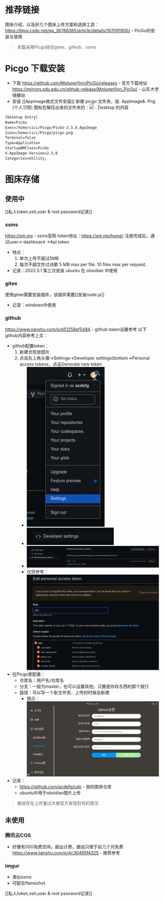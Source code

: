 # 推荐链接
图床介绍，以及好几个图床上传方案和选择工具：https://blog.csdn.net/qq_38768365/article/details/107091900/ - PicGo的安装与使用

> 本篇采用Picgo结合gitee、github、ssms

# Picgo 下载安装
- 下载
https://github.com/Molunerfinn/PicGo/releases - 官方下载地址
https://mirrors.sdu.edu.cn/github-release/Molunerfinn_PicGo/ - 山东大学镜像站
- 安装
[[Appimage格式文件安装]]
新建 picgo 文件夹，放. AppImage&. Png (个人习惯)
图标在解压出来的文件夹的：![](https://s2.loli.net/2022/05/01/I8coemkEpw2QHji.png)
. Desktop 的内容
```txt
[Desktop Entry]
Name=PicGo
Exec=/home/cici/Picgo/PicGo-2.3.0.AppImage
Icon=/home/cici/Picgo/picgo.png
Terminal=false
Type=Application
StartupWMClass=PicGo
X-AppImage-Version=2.3.0
Categories=Utility;
```
# 图床存储
## 使用中
[[私人token,ssh,user & root password记录]]
### ssms
https://sm.ms - ssms官网
token地址：https://sm.ms/home/
	注册完成后，通过user-> dashboard ->Api token
- 特点：
	1. 单次上传不超过5MB
	2. 每次不超文件过诗歌
5 MB max per file. 10 files max per request.
- 记录：2022.5.1 第三次安装 ubuntu 在 obsidian 中使用

### gitee
使用gitee需要安装插件，该插件需要[[安装node.js]]
- 记录：windows中使用

### github
https://www.jianshu.com/p/d51258ef5484 - github token设置参考
以下github内容参考上文：
- github配置token：
	1. 新建仓库放图片
	2. 点击右上角头像->Settings->Developer settings(botton)->Personal access tokens，点击Generate new token
		- ![200](https://raw.githubusercontent.com/acdefg/cdn/main/obsidian/20220415164845.png)
		- ![](https://raw.githubusercontent.com/acdefg/cdn/main/obsidian/20220415164952.png)
		- ![](https://raw.githubusercontent.com/acdefg/cdn/main/obsidian/20220415165013.png)
		- 仅供参考：![](https://raw.githubusercontent.com/acdefg/cdn/main/obsidian/20220415165116.png)
- 在Picgo里配置：
	- 仓库名：用户名/仓库名
	- 分支：一般为master，也可以设置其他，只要是你存东西的那个就行
	- 路径：可以写一个新文件夹，上传的时候会新建
		-  图示：![github在picgo中配置](https://raw.githubusercontent.com/acdefg/cdn/main/obsidian/20220415162957.png)
- 记录：
	- https://github.com/acdefg/cdn - 我的图床仓库
	- ubuntu中用于obsidian图片上传

>据说存在上传量过大被官方发现封号的情况

## 未使用
### 腾讯云COS
- 好像有50G免费空间，超出计费，据说只限于前几个月免费
https://www.jianshu.com/p/4c30495f4325 - 推荐参考

### imgur
- 类似ssms
- 可配合flameshot

[[私人token,ssh,user & root password记录]]


